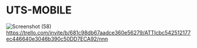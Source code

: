 # UTS-MOBILE
![Screenshot (58)](https://github.com/user-attachments/assets/41f81e35-2f50-41d3-934d-80124e565944)
https://trello.com/invite/b/681c98db67aadce360e56279/ATTIcbc542512177ec446640e3046b390c50DD7ECA92/nnn
